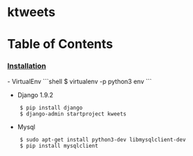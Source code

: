 # ktweets




# Table of Contents  
### [Installation](#Installation)  

<a name="Installation"/>
- VirtualEnv
```shell
    $ virtualenv -p python3 env
```

- Django 1.9.2
```shell
    $ pip install django
    $ django-admin startproject kweets
```

- Mysql
```shell
    $ sudo apt-get install python3-dev libmysqlclient-dev
    $ pip install mysqlclient
```
